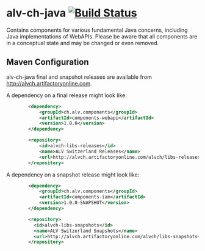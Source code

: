alv-ch-java [![Build Status](https://travis-ci.org/alv-ch/alv-ch-java.svg?branch=master)](https://travis-ci.org/alv-ch/alv-ch-java)
===========

Contains components for various fundamental Java concerns, including Java implementations of WebAPIs. Please be aware that all components are in a conceptual state and may be changed or even removed.

Maven Configuration
-------------------

alv-ch-java final and snapshot releases are available from http://alvch.artifactoryonline.com.

A dependency on a final release might look like:

```xml
        <dependency>
            <groupId>ch.alv.components</groupId>
            <artifactId>components-webapi</artifactId>
            <version>1.0.0</version>
        </dependency>

        <repository>
            <id>alvch-libs-releases</id>
            <name>ALV Switzerland Releases</name>
            <url>http://alvch.artifactoryonline.com/alvch/libs-releases</url>
        </repository>
```

A dependency on a snapshot release might look like:

```xml
        <dependency>
            <groupId>ch.alv.components</groupId>
            <artifactId>components-iam</artifactId>
            <version>1.0.0-SNAPSHOT</version>
        </dependency>

        <repository>
          <id>alvch-libs-snapshots</id>
          <name>ALV Switzerland Snapshots</name>
          <url>http://alvch.artifactoryonline.com/alvch/libs-snapshots</url>
        </repository>
```
